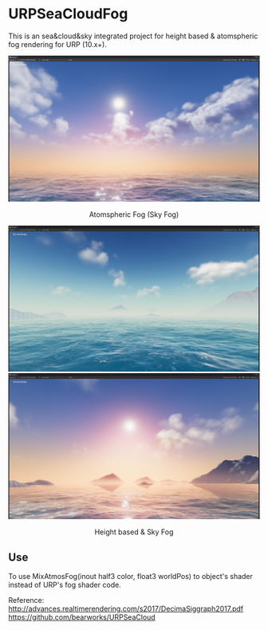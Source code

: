 # URPSeaCloudFog

This is an sea&cloud&sky integrated project for height based & atomspheric fog rendering for URP (10.x+).

![](./Image/URPSeaCloudFog.png)
<p align="center">Atomspheric Fog (Sky Fog)</p>

![](./Image/URPSeaCloudFog1.png)
![](./Image/URPSeaCloudFog2.png)

<p align="center">Height based & Sky Fog</p>

## Use

To use MixAtmosFog(inout half3 color, float3 worldPos) to object's shader instead of URP's fog shader code.

Reference:  
http://advances.realtimerendering.com/s2017/DecimaSiggraph2017.pdf  
https://github.com/bearworks/URPSeaCloud
